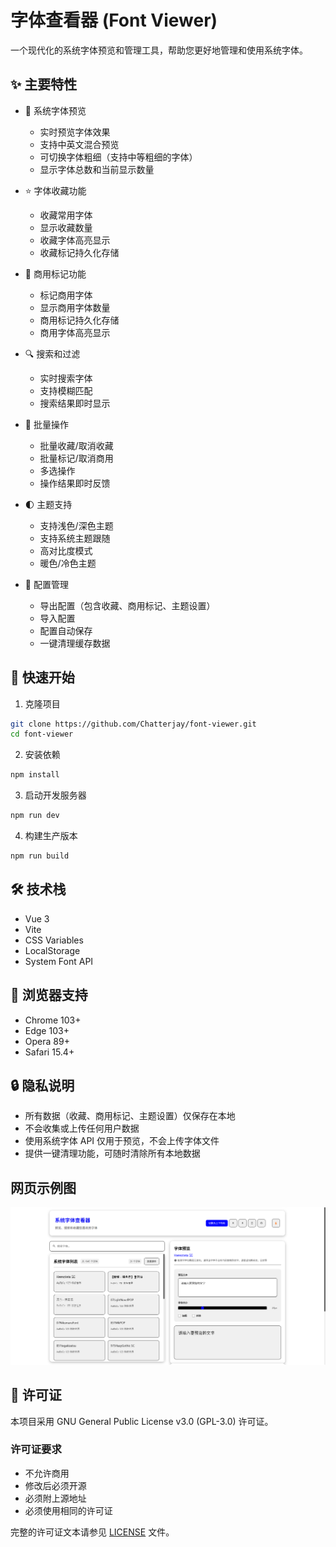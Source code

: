 # 字体查看器 (Font Viewer)

一个现代化的系统字体预览和管理工具，帮助您更好地管理和使用系统字体。

## ✨ 主要特性

- 🎨 系统字体预览

  - 实时预览字体效果
  - 支持中英文混合预览
  - 可切换字体粗细（支持中等粗细的字体）
  - 显示字体总数和当前显示数量

- ⭐ 字体收藏功能

  - 收藏常用字体
  - 显示收藏数量
  - 收藏字体高亮显示
  - 收藏标记持久化存储

- 💼 商用标记功能

  - 标记商用字体
  - 显示商用字体数量
  - 商用标记持久化存储
  - 商用字体高亮显示

- 🔍 搜索和过滤

  - 实时搜索字体
  - 支持模糊匹配
  - 搜索结果即时显示

- 🎯 批量操作

  - 批量收藏/取消收藏
  - 批量标记/取消商用
  - 多选操作
  - 操作结果即时反馈

- 🌓 主题支持

  - 支持浅色/深色主题
  - 支持系统主题跟随
  - 高对比度模式
  - 暖色/冷色主题

- 💾 配置管理
  - 导出配置（包含收藏、商用标记、主题设置）
  - 导入配置
  - 配置自动保存
  - 一键清理缓存数据

## 🚀 快速开始

1. 克隆项目

```bash
git clone https://github.com/Chatterjay/font-viewer.git
cd font-viewer
```

2. 安装依赖 

```bash
npm install
```

3. 启动开发服务器

```bash
npm run dev
```

4. 构建生产版本

```bash
npm run build
```

## 🛠️ 技术栈

- Vue 3
- Vite
- CSS Variables
- LocalStorage
- System Font API

## 📱 浏览器支持

- Chrome 103+
- Edge 103+
- Opera 89+
- Safari 15.4+

## 🔒 隐私说明

- 所有数据（收藏、商用标记、主题设置）仅保存在本地
- 不会收集或上传任何用户数据
- 使用系统字体 API 仅用于预览，不会上传字体文件
- 提供一键清理功能，可随时清除所有本地数据

## 网页示例图
<img src="./src/assets/image.png">

## 📄 许可证

本项目采用 GNU General Public License v3.0 (GPL-3.0) 许可证。

### 许可证要求

- 不允许商用
- 修改后必须开源
- 必须附上源地址
- 必须使用相同的许可证

完整的许可证文本请参见 [LICENSE](LICENSE) 文件。
